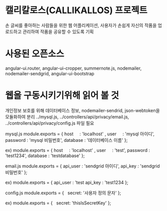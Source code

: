 # 캘리칼로스(CALLIKALLOS) 프로젝트
손 글씨를 좋아하는 사람들을 위한 웹 어플리케이션, 사용자가 손쉽게 자신의 작품을 업로드하고 관리하여 작품을 공유할 수 있도록 기획

# 사용된 오픈소스
angular-ui.router, angular-ui-cropper, summernote.js, nodemailer, nodemailer-sendgrid, angular-ui-bootstrap

# 웹을 구동시키기위해 읽어 볼 것
개인정보 보호를 위해 데이터베이스 정보, nodemailer-sendrid, json-webtoken을 모듈화하여 분리
../mysql.js, ../controllers/api/privacy/email.js, ../controllers/api/privacy/config.js 파일 필요

mysql.js
module.exports = {
  host     : 'localhost' ,
  user     : 'mysql 아이디',
  password : 'mysql 비밀번호',
  database : '데이터베이스 이름'
};

ex)
module.exports = {
  host     : 'localhost' ,
  user     : 'test',
  password : 'test1234',
  database : 'testdatabase'
};

email.js
module.exports = {
  api_user : 'sendgrid 아이디',
  api_key : 'sendgrid 비밀번호'
};

ex)
module.exports = {
  api_user : 'test
  api_key : 'test1234
};

config.js
module.exports = {
   secret: '사용자 정의 문자'
};

ex)
module.exports = {
   secret: 'thisIsSecretKey'
};
